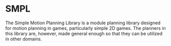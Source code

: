 # SMPL

The Simple Motion Planning Library is a module planning library designed for motion planning in games, particularly simple 2D games. The planners in this library are, however, made general enough so that they can be utilized in other domains.
